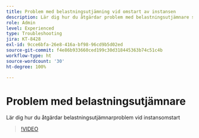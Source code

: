 ```yaml
---
title: Problem med belastningsutjämning vid omstart av instansen
description: Lär dig hur du åtgärdar problem med belastningsutjämnare som uppstår under instansomstart
role: Admin
level: Experienced
type: Troubleshooting
jira: KT-8428
exl-id: 9cce6bfa-26e8-416a-bf98-96cd9b5d02ed
source-git-commit: f4e86b933660ced199c30d318445363b74c51c4b
workflow-type: ht
source-wordcount: '30'
ht-degree: 100%

---
```


# Problem med belastningsutjämnare

Lär dig hur du åtgärdar belastningsutjämnarproblem vid instansomstart
>[!VIDEO](https://video.tv.adobe.com/v/335984?quality=12&learn=on)
